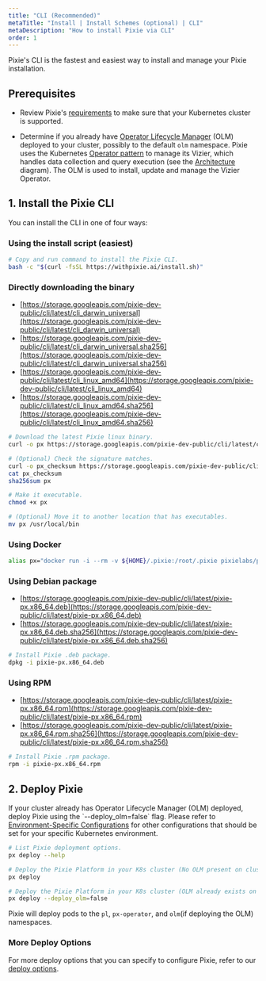 ```yaml
---
title: "CLI (Recommended)"
metaTitle: "Install | Install Schemes (optional) | CLI"
metaDescription: "How to install Pixie via CLI"
order: 1
---
```


Pixie's CLI is the fastest and easiest way to install and manage your Pixie installation.

## Prerequisites

- Review Pixie's [requirements](/installing-pixie/requirements) to make sure that your Kubernetes cluster is supported.

- Determine if you already have [Operator Lifecycle Manager](https://docs.openshift.com/container-platform/4.5/operators/understanding/olm/olm-understanding-olm.html) (OLM) deployed to your cluster, possibly to the default `olm` namespace. Pixie uses the Kubernetes [Operator pattern](https://kubernetes.io/docs/concepts/extend-kubernetes/operator/) to manage its Vizier, which handles data collection and query execution (see the [Architecture](/about-pixie/what-is-pixie/#architecture) diagram). The OLM is used to install, update and manage the Vizier Operator.

## 1. Install the Pixie CLI

You can install the CLI in one of four ways:

### Using the install script (easiest)

``` bash
# Copy and run command to install the Pixie CLI.
bash -c "$(curl -fsSL https://withpixie.ai/install.sh)"
```

### Directly downloading the binary

- [https://storage.googleapis.com/pixie-dev-public/cli/latest/cli_darwin_universal](https://storage.googleapis.com/pixie-dev-public/cli/latest/cli_darwin_universal)
- [https://storage.googleapis.com/pixie-dev-public/cli/latest/cli_darwin_universal.sha256](https://storage.googleapis.com/pixie-dev-public/cli/latest/cli_darwin_universal.sha256)
- [https://storage.googleapis.com/pixie-dev-public/cli/latest/cli_linux_amd64](https://storage.googleapis.com/pixie-dev-public/cli/latest/cli_linux_amd64)
- [https://storage.googleapis.com/pixie-dev-public/cli/latest/cli_linux_amd64.sha256](https://storage.googleapis.com/pixie-dev-public/cli/latest/cli_linux_amd64.sha256)

``` bash
# Download the latest Pixie linux binary.
curl -o px https://storage.googleapis.com/pixie-dev-public/cli/latest/cli_linux_amd64

# (Optional) Check the signature matches.
curl -o px_checksum https://storage.googleapis.com/pixie-dev-public/cli/latest/cli_linux_amd64.sha256
cat px_checksum
sha256sum px

# Make it executable.
chmod +x px

# (Optional) Move it to another location that has executables.
mv px /usr/local/bin
```

### Using Docker

``` bash
alias px="docker run -i --rm -v ${HOME}/.pixie:/root/.pixie pixielabs/px"
```

### Using Debian package

- [https://storage.googleapis.com/pixie-dev-public/cli/latest/pixie-px.x86_64.deb](https://storage.googleapis.com/pixie-dev-public/cli/latest/pixie-px.x86_64.deb)
- [https://storage.googleapis.com/pixie-dev-public/cli/latest/pixie-px.x86_64.deb.sha256](https://storage.googleapis.com/pixie-dev-public/cli/latest/pixie-px.x86_64.deb.sha256)

``` bash
# Install Pixie .deb package.
dpkg -i pixie-px.x86_64.deb
```

### Using RPM

- [https://storage.googleapis.com/pixie-dev-public/cli/latest/pixie-px.x86_64.rpm](https://storage.googleapis.com/pixie-dev-public/cli/latest/pixie-px.x86_64.rpm)
- [https://storage.googleapis.com/pixie-dev-public/cli/latest/pixie-px.x86_64.rpm.sha256](https://storage.googleapis.com/pixie-dev-public/cli/latest/pixie-px.x86_64.rpm.sha256)

``` bash
# Install Pixie .rpm package.
rpm -i pixie-px.x86_64.rpm
```

## 2. Deploy Pixie

<Alert variant="outlined" severity="info">
  If your cluster already has Operator Lifecycle Manager (OLM) deployed, deploy Pixie using the `--deploy_olm=false` flag.
</Alert>

<Alert variant="outlined" severity="info">
  Please refer to <a href="/reference/admin/environment-configs">Environment-Specific Configurations</a> for other configurations that should be set for your specific Kubernetes environment.
</Alert>

``` bash
# List Pixie deployment options.
px deploy --help

# Deploy the Pixie Platform in your K8s cluster (No OLM present on cluster).
px deploy

# Deploy the Pixie Platform in your K8s cluster (OLM already exists on cluster).
px deploy --deploy_olm=false
```

Pixie will deploy pods to the `pl`, `px-operator`, and `olm`(if deploying the OLM) namespaces.

### More Deploy Options

For more deploy options that you can specify to configure Pixie, refer to our [deploy options](/reference/admin/deploy-options).
